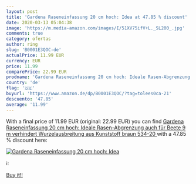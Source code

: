 ```yaml
---
layout: post
title: 'Gardena Raseneinfassung 20 cm hoch: Idea at 47.85 % discount'
date: 2020-03-13 05:04:38
image: 'https://m.media-amazon.com/images/I/51XV75ifV+L._SL200_.jpg'
comments: true
category: ofertas
author: ring
slug: 'B0001E3QOC-de'
actualPrice: 11.99 EUR
currency: EUR
price: 11.99
comparePrice: 22.99 EUR
prodname: 'Gardena Raseneinfassung 20 cm hoch: Ideale Rasen-Abgrenzung  auch für Beete  9 m  verhindert Wurzelausbreitung  aus Kunststoff  braun  534-20 '
country: 'de'
flag: '🇩🇪'
buyurl: 'https://www.amazon.de/dp/B0001E3QOC/?tag=tolees0ca-21'
descuento: '47.85'
average: '11.99'
---
```


With a final price of 11.99 EUR (original: 22.99 EUR) you can find [Gardena Raseneinfassung 20 cm hoch: Ideale Rasen-Abgrenzung  auch für Beete  9 m  verhindert Wurzelausbreitung  aus Kunststoff  braun  534-20 ](https://www.amazon.de/dp/B0001E3QOC/?tag=tolees0ca-21) with a  47.85 % discount here:

[![Gardena Raseneinfassung 20 cm hoch: Idea](https://m.media-amazon.com/images/I/51XV75ifV+L._SL200_.jpg)](https://www.amazon.de/dp/B0001E3QOC/?tag=tolees0ca-21)

ℹ️:


[Buy it!!](https://www.amazon.de/dp/B0001E3QOC/?tag=tolees0ca-21)
